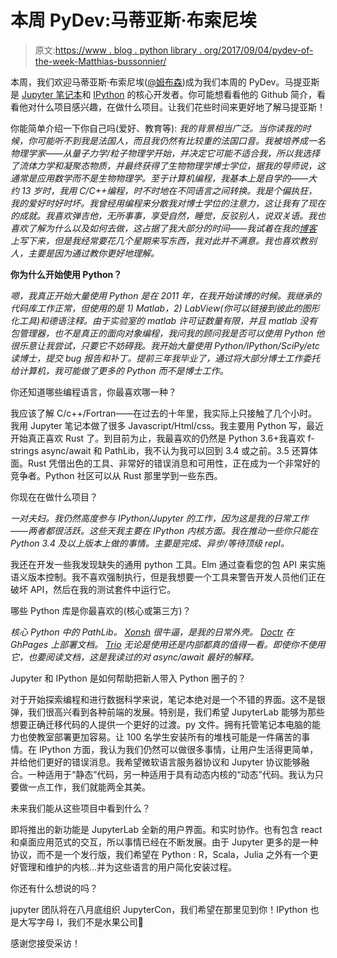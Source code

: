 # 本周 PyDev:马蒂亚斯·布索尼埃

> 原文:[https://www . blog . python library . org/2017/09/04/pydev-of-the-week-Matthias-bussonnier/](https://www.blog.pythonlibrary.org/2017/09/04/pydev-of-the-week-matthias-bussonnier/)

本周，我们欢迎马蒂亚斯·布索尼埃([@姆布森](https://twitter.com/mbussonn))成为我们本周的 PyDev。马提亚斯是 [Jupyter 笔记本](http://jupyter.org/)和 [IPython](https://ipython.org/) 的核心开发者。你可能想看看他的 Github 简介，看看他对什么项目感兴趣，在做什么项目。让我们花些时间来更好地了解马提亚斯！

你能简单介绍一下你自己吗(爱好、教育等):
 *我的背景相当广泛。当你读我的时候，你可能听不到我是法国人，而且我仍然有比较重的法国口音。我被培养成一名物理学家——从量子力学/粒子物理学开始，并决定它可能不适合我，所以我选择了流体力学和凝聚态物质，并最终获得了生物物理学博士学位，据我的导师说，这通常是应用数学而不是生物物理学。至于计算机编程，我基本上是自学的——大约 13 岁时，我用 C/C++编程，时不时地在不同语言之间转换。我是个偏执狂，我的爱好时好时坏。我曾经用编程来分散我对博士学位的注意力，这让我有了现在的成就。我喜欢弹吉他，无所事事，享受自然，睡觉，反驳别人，说双关语。我也喜欢了解为什么以及如何去做，这占据了我大部分的时间——我试着在我的[博客](http://carreau.github.io)上写下来，但是我经常要花几个星期来写东西，我对此并不满意。我也喜欢教别人，主要是因为通过教你更好地理解。*

**你为什么开始使用 Python？**

*嗯，我真正开始大量使用 Python 是在 2011 年，在我开始读博的时候。我继承的代码库工作正常，但使用的是 1) Matlab，2) LabView(你可以链接到彼此的图形化工具)和德语注释。由于实验室的 matlab 许可证数量有限，并且 matlab 没有包管理器，也不是真正的面向对象编程，我问我的顾问我是否可以使用 Python 他很乐意让我尝试，只要它不妨碍我。我开始大量使用 Python/IPython/SciPy/etc 读博士，提交 bug 报告和补丁。提前三年我毕业了，通过将大部分博士工作委托给计算机，我可能做了更多的 Python 而不是博士工作。*

你还知道哪些编程语言，你最喜欢哪一种？

我应该了解 C/c++/Fortran——在过去的十年里，我实际上只接触了几个小时。我用 Jupyter 笔记本做了很多 Javascript/Html/css。我主要用 Python 写，最近开始真正喜欢 Rust 了。到目前为止，我最喜欢的仍然是 Python 3.6+我喜欢 f-strings async/await 和 PathLib，我不认为我可以回到 3.4 或之前。3.5 还算体面。Rust 凭借出色的工具、非常好的错误消息和可用性，正在成为一个非常好的竞争者。Python 社区可以从 Rust 那里学到一些东西。

你现在在做什么项目？

*一对夫妇。我仍然高度参与 IPython/Jupyter 的工作，因为这是我的日常工作——两者都很活跃。这些天我主要在 IPython 内核方面。我在推动一些你只能在 Python 3.4 及以上版本上做的事情。主要是完成、异步/等待顶级 repl。*

我还在开发一些我发现缺失的通用 python 工具。Elm 通过查看您的包 API 来实施语义版本控制。我不喜欢强制执行，但是我想要一个工具来警告开发人员他们正在破坏 API，然后在我的测试套件中运行它。

哪些 Python 库是你最喜欢的(核心或第三方)？

*核心 Python 中的 PathLib。 [Xonsh](https://xon.sh) 很牛逼，是我的日常外壳。 [Doctr](https://github.com/drdoctr/doctr) 在 GhPages 上部署文档。 [Trio](http://trio.readthedocs.io/) 无论是使用还是内部都真的值得一看。即使你不使用它，也要阅读文档，这是我读过的对 async/await 最好的解释。*

Jupyter 和 IPython 是如何帮助把新人带入 Python 圈子的？

对于开始探索编程和进行数据科学来说，笔记本绝对是一个不错的界面。这不是银弹，我们很高兴看到各种前端的发展。特别是，我们希望 JupyterLab 能够为那些想要正确迁移代码的人提供一个更好的过渡。py 文件。拥有托管笔记本电脑的能力也使教室部署更加容易。让 100 名学生安装所有的堆栈可能是一件痛苦的事情。在 IPython 方面，我认为我们仍然可以做很多事情，让用户生活得更简单，并给他们更好的错误消息。我希望微软语言服务器协议和 Jupyter 协议能够融合。一种适用于“静态”代码，另一种适用于具有动态内核的“动态”代码。我认为只要做一点工作，我们就能两全其美。

未来我们能从这些项目中看到什么？

即将推出的新功能是 JupyterLab 全新的用户界面。和实时协作。也有包含 react 和桌面应用范式的交互，所以事情已经在不断发展。由于 Jupyter 更多的是一种协议，而不是一个发行版，我们希望在 Python : R，Scala，Julia 之外有一个更好管理和维护的内核...并为这些语言的用户简化安装过程。

你还有什么想说的吗？

jupyter 团队将在八月底组织 JupyterCon，我们希望在那里见到你！IPython 也是大写字母 I，我们不是水果公司🙂

感谢您接受采访！